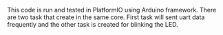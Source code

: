 This code is run and tested in PlatformIO using Arduino framework. There are two task that create in the same core. First task will sent uart data frequently and the other task is created for blinking the LED.
